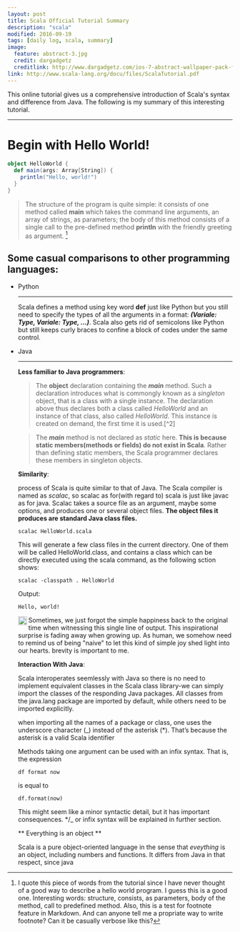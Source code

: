 ```yaml
---
layout: post
title: Scala Official Tutorial Summary
description: "scala"
modified: 2016-09-19
tags: [daily log, scala, summary]
image:
  feature: abstract-3.jpg
  credit: dargadgetz
  creditlink: http://www.dargadgetz.com/ios-7-abstract-wallpaper-pack-for-iphone-5-and-ipod-touch-retina/
link: http://www.scala-lang.org/docu/files/ScalaTutorial.pdf
---
```


This online tutorial gives us a comprehensive introduction of Scala's syntax and difference from Java. The following is my summary of this interesting tutorial.

---

# Begin with Hello World!

```scala
object HelloWorld {
  def main(args: Array[String]) {
    println("Hello, world!")
  }
}
```

>The structure of the program is quite simple: it consists of one method called **main** which takes the command line arguments, an array of strings, as parameters; the body of this method consists of a single call to the pre-defined method **println** with the friendly greeting as argument. [^1]

## Some casual comparisons to other programming languages:

* Python

	----

	Scala defines a method using key word **def** just like Python but you still need to specify the types of all the arguments in a format: ***(Variale: Type, Variale: Type,  ...)***. Scala also gets rid of semicolons like Python but still keeps curly braces to confine a block of codes under the same control. 
* Java
	
	----

	**Less familiar to Java programmers**:

	>The **object** declaration containing the ***main*** method. Such a declaration introduces what is commongly known as a *singleton* object, that is a class with a single instance. The declaration above thus declares both a class called *HelloWorld* and an instance of that class, also called *HelloWorld*. This instance is created on demand, the first time it is used.[^2]

	>The ***main*** method is not declared as *static* here. **This is because static members(methods or fields) do not exist in Scala**. Rather than defining static members, the Scala programmer declares these members in singleton objects.

	 **Similarity**:

	process of Scala is quite similar to that of Java. The Scala compiler is named as *scalac*, so scalac as for(with regard to) scala is just like javac as for java. Scalac takes a source file as an argument, maybe some options, and produces one or several object files. **The object files it produces are standard Java class files.**


	
	  scalac HelloWorld.scala
	

	This will generate a few class files in the current directory. One of them will be called HelloWorld.class, and contains a class which can be directly executed using the scala command, as the following sction shows:

	
	  scalac -classpath . HelloWorld
	

	Output:
	  
	  Hello, world!
	

	<img src="{{sites.url}}/images/thinking_emoji.jpg" width="20" heihgt="20" align="left">


	Sometimes, we just forgot the simple happiness back to the original time when witnessing this single line of output. This inspirational surprise is fading away when growing up. As human, we somehow need to remind us of being "naive" to let this kind of simple joy shed light into our hearts. brevity is important to me.

	**Interaction With Java**:

	Scala interoperates seemlessly with Java so there is no need to implement equivalent classes in the Scala class library-we can simply import the classes of the responding Java packages.
	All classes from the java.lang package are imported by default, while others need to be imported explicitly.

	when importing all the names of a package or class, one uses the underscore character (_) instead of the asterisk (*). That’s because the asterisk is a valid Scala identifier

	Methods taking one argument can be used with an infix syntax. That is, the expression 

	  df format now

	is equal to 

	  df.format(now)
	This might seem like a minor syntactic detail, but it has important consequences. */_ or infix syntax will be explained in further section.

	** Everything is an object **

	Scala is a pure object-oriented language in the sense that *eveything* is an object, including numbers and functions. It differs from Java in that respect, since java






[^1]: I quote this piece of words from the tutorial since I have never thought of a good way to describe a hello world program. I guess this is a good one. Interesting words: structure, consists, as parameters, body of the method, call to predefined method. Also, this is a test for footnote feature in Markdown. And can anyone tell me a propriate way to write footnote? Can it be casually verbose like this?



